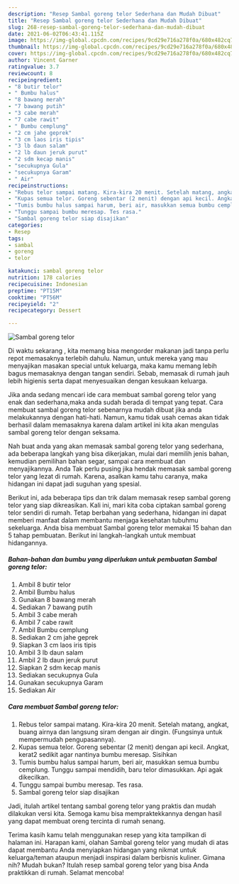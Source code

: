 ```yaml
---
description: "Resep Sambal goreng telor Sederhana dan Mudah Dibuat"
title: "Resep Sambal goreng telor Sederhana dan Mudah Dibuat"
slug: 268-resep-sambal-goreng-telor-sederhana-dan-mudah-dibuat
date: 2021-06-02T06:43:41.115Z
image: https://img-global.cpcdn.com/recipes/9cd29e716a278f0a/680x482cq70/sambal-goreng-telor-foto-resep-utama.jpg
thumbnail: https://img-global.cpcdn.com/recipes/9cd29e716a278f0a/680x482cq70/sambal-goreng-telor-foto-resep-utama.jpg
cover: https://img-global.cpcdn.com/recipes/9cd29e716a278f0a/680x482cq70/sambal-goreng-telor-foto-resep-utama.jpg
author: Vincent Garner
ratingvalue: 3.7
reviewcount: 8
recipeingredient:
- "8 butir telor"
- " Bumbu halus"
- "8 bawang merah"
- "7 bawang putih"
- "3 cabe merah"
- "7 cabe rawit"
- " Bumbu cemplung"
- "2 cm jahe geprek"
- "3 cm laos iris tipis"
- "3 lb daun salam"
- "2 lb daun jeruk purut"
- "2 sdm kecap manis"
- "secukupnya Gula"
- "secukupnya Garam"
- " Air"
recipeinstructions:
- "Rebus telor sampai matang. Kira-kira 20 menit. Setelah matang, angkat, buang airnya dan langsung siram dengan air dingin. (Fungsinya untuk mempermudah pengupasannya)."
- "Kupas semua telor. Goreng sebentar (2 menit) dengan api kecil. Angkat, kerat2 sedikit agar nantinya bumbu meresap. Sisihkan"
- "Tumis bumbu halus sampai harum, beri air, masukkan semua bumbu cemplung. Tunggu sampai mendidih, baru telor dimasukkan. Api agak dikecilkan."
- "Tunggu sampai bumbu meresap. Tes rasa."
- "Sambal goreng telor siap disajikan"
categories:
- Resep
tags:
- sambal
- goreng
- telor

katakunci: sambal goreng telor 
nutrition: 178 calories
recipecuisine: Indonesian
preptime: "PT15M"
cooktime: "PT56M"
recipeyield: "2"
recipecategory: Dessert

---
```



![Sambal goreng telor](https://img-global.cpcdn.com/recipes/9cd29e716a278f0a/680x482cq70/sambal-goreng-telor-foto-resep-utama.jpg)

Di waktu  sekarang , kita memang bisa mengorder makanan jadi tanpa perlu repot memasaknya terlebih dahulu. Namun, untuk mereka yang mau menyajikan masakan special untuk keluarga, maka kamu memang lebih bagus memasaknya dengan tangan sendiri. Sebab, memasak di rumah jauh lebih higienis serta dapat menyesuaikan dengan kesukaan keluarga.

Jika anda sedang mencari ide cara membuat sambal goreng telor yang enak dan sederhana,maka anda sudah berada di tempat yang tepat. Cara membuat sambal goreng telor  sebenarnya mudah dibuat jika anda melakukannya dengan hati-hati. Namun, kamu tidak usah cemas akan tidak berhasil dalam memasaknya 
karena dalam artikel ini kita akan mengulas sambal goreng telor dengan seksama.  



Nah buat anda yang akan memasak sambal goreng telor yang sederhana, ada beberapa langkah yang bisa dikerjakan, mulai dari memilih jenis bahan, kemudian pemilihan bahan segar, sampai cara membuat dan menyajikannya. Anda Tak perlu pusing jika hendak memasak sambal goreng telor yang lezat di rumah. Karena, asalkan kamu  tahu caranya, maka hidangan ini dapat jadi suguhan yang spesial.

Berikut ini, ada beberapa tips dan trik dalam memasak resep sambal goreng telor yang siap dikreasikan. Kali ini, mari kita coba ciptakan sambal goreng telor sendiri di rumah. Tetap berbahan yang sederhana, hidangan ini dapat memberi manfaat dalam membantu menjaga kesehatan tubuhmu sekeluarga. Anda bisa membuat Sambal goreng telor memakai 15 bahan dan 5 tahap pembuatan. Berikut ini langkah-langkah untuk membuat hidangannya.

<!--inarticleads1-->

##### Bahan-bahan dan bumbu yang diperlukan untuk pembuatan Sambal goreng telor:

1. Ambil 8 butir telor
1. Ambil  Bumbu halus
1. Gunakan 8 bawang merah
1. Sediakan 7 bawang putih
1. Ambil 3 cabe merah
1. Ambil 7 cabe rawit
1. Ambil  Bumbu cemplung
1. Sediakan 2 cm jahe geprek
1. Siapkan 3 cm laos iris tipis
1. Ambil 3 lb daun salam
1. Ambil 2 lb daun jeruk purut
1. Siapkan 2 sdm kecap manis
1. Sediakan secukupnya Gula
1. Gunakan secukupnya Garam
1. Sediakan  Air




<!--inarticleads2-->

##### Cara membuat Sambal goreng telor:

1. Rebus telor sampai matang. Kira-kira 20 menit. Setelah matang, angkat, buang airnya dan langsung siram dengan air dingin. (Fungsinya untuk mempermudah pengupasannya).
1. Kupas semua telor. Goreng sebentar (2 menit) dengan api kecil. Angkat, kerat2 sedikit agar nantinya bumbu meresap. Sisihkan
1. Tumis bumbu halus sampai harum, beri air, masukkan semua bumbu cemplung. Tunggu sampai mendidih, baru telor dimasukkan. Api agak dikecilkan.
1. Tunggu sampai bumbu meresap. Tes rasa.
1. Sambal goreng telor siap disajikan




Jadi, itulah artikel tentang  sambal goreng telor  yang praktis dan mudah dilakukan versi kita. Semoga kamu bisa mempraktekkannya dengan hasil yang dapat membuat oreng tercinta di rumah senang. 

Terima kasih kamu telah menggunakan resep yang kita tampilkan di halaman ini. Harapan kami, olahan  Sambal goreng telor yang mudah di atas dapat membantu Anda menyiapkan hidangan yang nikmat untuk keluarga/teman ataupun menjadi inspirasi dalam berbisnis kuliner. Gimana nih? Mudah bukan? Itulah resep sambal goreng telor yang bisa Anda praktikkan di rumah. Selamat mencoba!

